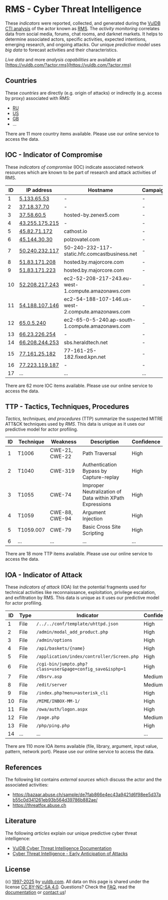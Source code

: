 # RMS - Cyber Threat Intelligence

These _indicators_ were reported, collected, and generated during the [VulDB CTI analysis](https://vuldb.com/?kb.cti) of the actor known as [RMS](https://vuldb.com/?actor.rms). The _activity monitoring_ correlates data from social media, forums, chat rooms, and darknet markets. It helps to determine associated actors, specific activities, expected intentions, emerging research, and ongoing attacks. Our unique _predictive model_ uses _big data_ to forecast activities and their characteristics.

_Live data_ and more _analysis capabilities_ are available at [https://vuldb.com/?actor.rms](https://vuldb.com/?actor.rms)

## Countries

These _countries_ are directly (e.g. origin of attacks) or indirectly (e.g. access by proxy) associated with RMS:

* [RU](https://vuldb.com/?country.ru)
* [US](https://vuldb.com/?country.us)
* [GB](https://vuldb.com/?country.gb)
* ...

There are 11 more country items available. Please use our online service to access the data.

## IOC - Indicator of Compromise

These _indicators of compromise_ (IOC) indicate associated network resources which are known to be part of research and attack activities of RMS.

ID | IP address | Hostname | Campaign | Confidence
-- | ---------- | -------- | -------- | ----------
1 | [5.133.65.53](https://vuldb.com/?ip.5.133.65.53) | - | - | High
2 | [37.18.37.70](https://vuldb.com/?ip.37.18.37.70) | - | - | High
3 | [37.58.60.5](https://vuldb.com/?ip.37.58.60.5) | hosted-by.zenex5.com | - | High
4 | [43.255.175.215](https://vuldb.com/?ip.43.255.175.215) | - | - | High
5 | [45.82.71.172](https://vuldb.com/?ip.45.82.71.172) | cathost.io | - | High
6 | [45.144.30.30](https://vuldb.com/?ip.45.144.30.30) | polzovatel.com | - | High
7 | [50.240.232.117](https://vuldb.com/?ip.50.240.232.117) | 50-240-232-117-static.hfc.comcastbusiness.net | - | High
8 | [51.83.171.208](https://vuldb.com/?ip.51.83.171.208) | hosted.by.majorcore.com | - | High
9 | [51.83.171.223](https://vuldb.com/?ip.51.83.171.223) | hosted.by.majorcore.com | - | High
10 | [52.208.217.243](https://vuldb.com/?ip.52.208.217.243) | ec2-52-208-217-243.eu-west-1.compute.amazonaws.com | - | Medium
11 | [54.188.107.146](https://vuldb.com/?ip.54.188.107.146) | ec2-54-188-107-146.us-west-2.compute.amazonaws.com | - | Medium
12 | [65.0.5.240](https://vuldb.com/?ip.65.0.5.240) | ec2-65-0-5-240.ap-south-1.compute.amazonaws.com | - | Medium
13 | [66.23.226.254](https://vuldb.com/?ip.66.23.226.254) | - | - | High
14 | [66.208.244.253](https://vuldb.com/?ip.66.208.244.253) | sbs.heraldtech.net | - | High
15 | [77.161.25.182](https://vuldb.com/?ip.77.161.25.182) | 77-161-25-182.fixed.kpn.net | - | High
16 | [77.223.119.187](https://vuldb.com/?ip.77.223.119.187) | - | - | High
17 | ... | ... | ... | ...

There are 62 more IOC items available. Please use our online service to access the data.

## TTP - Tactics, Techniques, Procedures

_Tactics, techniques, and procedures_ (TTP) summarize the suspected MITRE ATT&CK techniques used by _RMS_. This data is unique as it uses our predictive model for actor profiling.

ID | Technique | Weakness | Description | Confidence
-- | --------- | -------- | ----------- | ----------
1 | T1006 | CWE-21, CWE-22 | Path Traversal | High
2 | T1040 | CWE-319 | Authentication Bypass by Capture-replay | High
3 | T1055 | CWE-74 | Improper Neutralization of Data within XPath Expressions | High
4 | T1059 | CWE-88, CWE-94 | Argument Injection | High
5 | T1059.007 | CWE-79 | Basic Cross Site Scripting | High
6 | ... | ... | ... | ...

There are 18 more TTP items available. Please use our online service to access the data.

## IOA - Indicator of Attack

These _indicators of attack_ (IOA) list the potential fragments used for technical activities like reconnaissance, exploitation, privilege escalation, and exfiltration by RMS. This data is unique as it uses our predictive model for actor profiling.

ID | Type | Indicator | Confidence
-- | ---- | --------- | ----------
1 | File | `/../../conf/template/uhttpd.json` | High
2 | File | `/admin/modal_add_product.php` | High
3 | File | `/admin/options` | High
4 | File | `/api/baskets/{name}` | High
5 | File | `/application/index/controller/Screen.php` | High
6 | File | `/cgi-bin/jumpto.php?class=user&page=config_save&isphp=1` | High
7 | File | `/dbsrv.asp` | Medium
8 | File | `/edit/server` | Medium
9 | File | `/index.php?menu=asterisk_cli` | High
10 | File | `/MIME/INBOX-MM-1/` | High
11 | File | `/owa/auth/logon.aspx` | High
12 | File | `/page.php` | Medium
13 | File | `/php/ping.php` | High
14 | ... | ... | ...

There are 110 more IOA items available (file, library, argument, input value, pattern, network port). Please use our online service to access the data.

## References

The following list contains _external sources_ which discuss the actor and the associated activities:

* https://bazaar.abuse.ch/sample/de7fab866e4ec43a9421d6f98ee5d37ab55c0d341261eb93b564d39786b882ae/
* https://threatfox.abuse.ch

## Literature

The following _articles_ explain our unique predictive cyber threat intelligence:

* [VulDB Cyber Threat Intelligence Documentation](https://vuldb.com/?kb.cti)
* [Cyber Threat Intelligence - Early Anticipation of Attacks](https://www.scip.ch/en/?labs.20201022)

## License

(c) [1997-2025](https://vuldb.com/?kb.changelog) by [vuldb.com](https://vuldb.com/?kb.about). All data on this page is shared under the license [CC BY-NC-SA 4.0](https://creativecommons.org/licenses/by-nc-sa/4.0/). Questions? Check the [FAQ](https://vuldb.com/?kb.faq), read the [documentation](https://vuldb.com/?kb) or [contact us](https://vuldb.com/?contact)!
